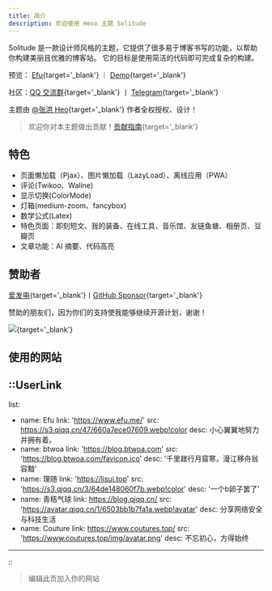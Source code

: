 ```yaml
---
title: 简介
description: 欢迎使用 Hexo 主题 Solitude
---
```


Solitude 是一款设计师风格的主题，它提供了很多易于博客书写的功能，以帮助你构建美丽且优雅的博客站。
它的目标是使用简洁的代码即可完成复杂的构建。

预览： [Efu](https://www.efu.me/){target='_blank'} ｜ [Demo](https://solitude-demo.efu.me/){target='_blank'}

社区：[QQ 交流群](https://qm.qq.com/q/VlqOewI4Cu){target='_blank'} 丨 [Telegram](https://t.me/efuome){target='_blank'}

主题由 [@张洪 Heo](https://github.com/zhheo){target='_blank'} 作者全权授权、设计！

> 欢迎你对本主题做出贡献！[贡献指南](https://github.com/valor-x/hexo-theme-solitude/blob/main/CONTRIBUTING.md){target='_blank'}

## 特色

- 页面懒加载（Pjax）、图片懒加载（LazyLoad）、离线应用（PWA）
- 评论(Twikoo、Waline)
- 显示切换(ColorMode)
- 灯箱(medium-zoom、fancybox)
- 数学公式(Latex)
- 特色页面：即刻短文、我的装备、在线工具、音乐馆、友链鱼塘、相册页、豆瓣页
- 文章功能：AI 摘要、代码高亮

## 赞助者

[爱发电](https://afdian.net/a/efu0u0){target='_blank'}丨[GitHub Sponsor](https://github.com/sponsors/efuo){target='_blank'}

赞助的朋友们，因为你们的支持使我能够继续开源计划，谢谢！

[![](https://cdn.jsdelivr.net/gh/efuo/static/sponsors.svg)](https://cdn.jsdelivr.net/gh/efuo/static/sponsors.svg){target='_blank'}

## 使用的网站

::UserLink
---
list:
  - name: Efu
    link: 'https://www.efu.me/'
    src: https://s3.qjqq.cn/47/660a7ece07609.webp!color
    desc: 小心翼翼地努力并拥有着。
  - name: btwoa
    link: 'https://blog.btwoa.com'
    src: 'https://blog.btwoa.com/favicon.ico'
    desc: '千里趖行月窅寒，漫江移舟翁容黯'
  - name: 理随
    link: 'https://lisui.top'
    src: 'https://s3.qjqq.cn/3/64de148060f7b.webp!color'
    desc: '一个b卵子罢了'
  - name: 青秸气球
    link: https://blog.qjqq.cn/
    src: 'https://avatar.qjqq.cn/1/6503bb1b7fa1a.webp!avatar'
    desc: 分享网络安全与科技生活
  - name: Couture
    link: https://www.coutures.top/
    src: 'https://www.coutures.top/img/avatar.png'
    desc: 不忘初心，方得始终
---
::

> 编辑此页加入你的网站
